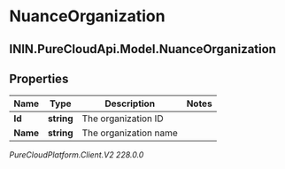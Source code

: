 # NuanceOrganization

## ININ.PureCloudApi.Model.NuanceOrganization

## Properties

|Name | Type | Description | Notes|
|------------ | ------------- | ------------- | -------------|
| **Id** | **string** | The organization ID | |
| **Name** | **string** | The organization name | |



_PureCloudPlatform.Client.V2 228.0.0_
